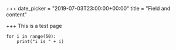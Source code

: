+++
date_picker = "2019-07-03T23:00:00+00:00"
title = "Field and content"

+++
This is a test page

    for i in range(50):
    	print("i is " + i)